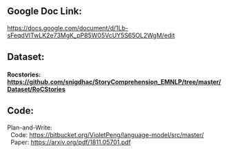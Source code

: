 ## Google Doc Link:
https://docs.google.com/document/d/1Lb-sFeqdVITwLK2e73MgK_pP85W05VcUY5S65OL2WgM/edit

## Dataset:
#### Rocstories: https://github.com/snigdhac/StoryComprehension_EMNLP/tree/master/Dataset/RoCStories

## Code:
Plan-and-Write: <br>
&nbsp;&nbsp;Code: https://bitbucket.org/VioletPeng/language-model/src/master/ <br>
&nbsp;&nbsp;Paper: https://arxiv.org/pdf/1811.05701.pdf
